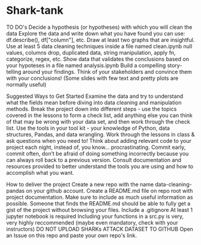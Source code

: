 # Shark-tank

TO DO's
Decide a hypothesis (or hypotheses) with which you will clean the data
Explore the data and write down what you have found
you can use: df.describe(), df["column"], etc.
Draw at least two graphs that are insightful.
Use at least 5 data cleaning techniques inside a file named clean.ipynb
null values, columns drop, duplicated data, string manipulation, apply fn, categorize, regex, etc.
Show data that validates the conclusions based on your hypoteses in a file named analysis.ipynb
Build a compelling story-telling around your findings. Think of your stakeholders and convince them with your conclusions! (Some slides with few text and pretty plots are normally useful)


Suggested Ways to Get Started
Examine the data and try to understand what the fields mean before diving into data cleaning and manipulation methods.
Break the project down into different steps - use the topics covered in the lessons to form a check list, add anything else you can think of that may be wrong with your data set, and then work through the check list.
Use the tools in your tool kit - your knowledge of Python, data structures, Pandas, and data wrangling. Work through the lessons in class & ask questions when you need to! Think about adding relevant code to your project each night, instead of, you know... procrastinating.
Commit early, commit often, don’t be afraid of doing something incorrectly because you can always roll back to a previous version.
Consult documentation and resources provided to better understand the tools you are using and how to accomplish what you want.


How to deliver the project
Create a new repo with the name data-cleaning-pandas on your github account.
Create a README.md file on repo root with project documentation. Make sure to include as much useful information as possible. Someone that finds the README.md should be able to fully get a gist of the project without browsing your files.
Include a .gitignore
At least 1 jupyter notebook is required
Including your functions in a src.py is very, very highly reccommended (maybe even mandatory, check with your instructors)
DO NOT UPLOAD SHARKs ATTACK DATASET TO GITHUB
Open an Issue on this repo and paste your own repo's link.